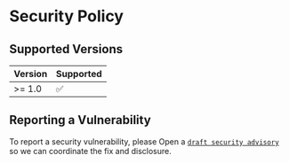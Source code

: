Security Policy
===============

Supported Versions
------------------

| Version | Supported          |
|---------| ------------------ |
| >= 1.0  | :white_check_mark: |

Reporting a Vulnerability
-------------------------

To report a security vulnerability, please Open a [`draft security advisory`](https://github.com/nivseb/strict-form-request/security/advisories/new)
so we can coordinate the fix and disclosure.
